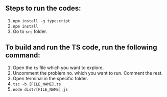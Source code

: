 ## Steps to run the codes:
1. `npm install -g typescript`
2. `npm install`
3. Go to `src` folder.

## To build and run the TS code, run the following command:
1. Open the `ts` file which you want to explore.
2. Uncomment the problem no. which you want to run. Comment the rest.
3. Open terminal in the specific folder.
4. `tsc -b [FILE_NAME].ts`
5. `node dist/[FILE_NAME].js`